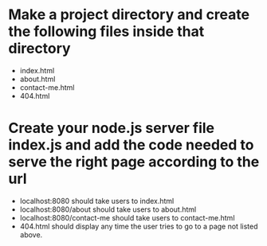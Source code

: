 # Make a project directory and create the following files inside that directory

* index.html
* about.html
* contact-me.html
* 404.html

# Create your node.js server file index.js and add the code needed to serve the right page according to the url

* localhost:8080 should take users to index.html
* localhost:8080/about should take users to about.html
* localhost:8080/contact-me should take users to contact-me.html
* 404.html should display any time the user tries to go to a page not listed above.
